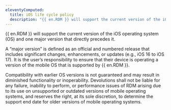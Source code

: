 ```yaml
---
eleventyComputed:
  title: iOS life cycle policy
  description: "{{ en.RDM }} will support the current version of the iOS operating system (OS) and up to two major versions that directly precede it."
---
```

{{ en.RDM }} will support the current version of the iOS operating system (OS) and one major version that directly precedes it.

A “major version” is defined as an official and numbered release that includes significant changes, enhancements, or updates (e.g., iOS 16 to iOS 17). It is the user’s responsibility to ensure that their device is operating a version of the mobile OS that is supported by {{ en.RDM }}.

Compatibility with earlier OS versions is not guaranteed and may result in diminished functionality or inoperability. Devolutions shall not be liable for any failure, inability to perform, or performance issues of RDM arising due to its use on unsupported or outdated versions of mobile operating systems, and reserves the right, at its sole discretion, to determine the support end date for older versions of mobile operating systems.
